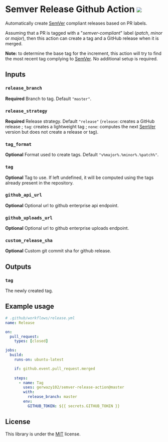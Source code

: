 # Semver Release Github Action ![](https://github.com/gerwazy102/semver-release-action/workflows/CI/badge.svg)

Automatically create [SemVer](https://semver.org/) compliant releases based on
PR labels.

Assuming that a PR is tagged with a "*semver-compliant*" label (*patch*, *minor* or *major*),
then this action can create a tag and a GitHub release when it is merged.

**Note:** to determine the base tag for the increment, this action will try to
find the most recent tag complying to [SemVer](https://semver.org/). No
additional setup is required.

## Inputs

### `release_branch`

**Required** Branch to tag. Default `"master"`.

### `release_strategy`

**Required** Release strategy. Default `"release"` (`release`: creates a GitHub
release ; `tag`: creates a lightweight tag ; `none`: computes the next
[SemVer](https://semver.org/) version but does not create a release or tag).

### `tag_format`

**Optional** Format used to create tags. Default `"v%major%.%minor%.%patch%"`.

### `tag`

**Optional** Tag to use. If left undefined, it will be computed using the tags
already present in the repository.

### `github_api_url`

**Optional** Optional url to github enterprise api endpoint.

### `github_uploads_url`

**Optional** Optional url to github enterprise uploads endpoint.

### `custom_release_sha`

**Optional** Custom git commit sha for github release.

## Outputs

### `tag`

The newly created tag.

## Example usage

```yaml
# .github/workflows/release.yml
name: Release

on:
  pull_request:
    types: [closed]

jobs:
  build:
    runs-on: ubuntu-latest

    if: github.event.pull_request.merged
    
    steps:
      - name: Tag
        uses: gerwazy102/semver-release-action@master
        with:
          release_branch: master
        env:
          GITHUB_TOKEN: ${{ secrets.GITHUB_TOKEN }}

```

## License

This library is under the [MIT](LICENSE.md) license.
